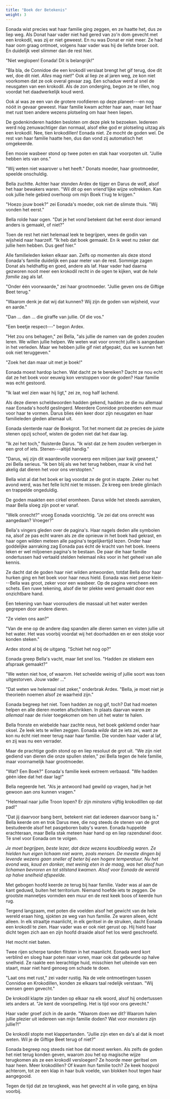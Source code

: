 ```yaml
---
title: "Boek der Betekenis"
weight: 3
---
```


Eonada wist precies wat haar familie ging zeggen, en ze haatte het, dus ze liep weg. Als Donat haar vader niet had gered van zo'n dom gevecht met een krokodil, was zij er niet geweest. En nu was Donat er niet meer. Ze had haar oom graag ontmoet, volgens haar vader was hij de liefste broer ooit. En duidelijk veel slimmer dan de rest hier.

"Niet weglopen! Eonada! Dit is belangrijk!"

"Bla bla, de Connidoe die een krokodil verslaat brengt het gif terug, doe dit wel, doe dit niet. _Alles_ mag niet!" Ook al liep ze al jaren weg, ze kon niet voorkomen dat ze ook overal gevaar zag. Een schaduw werd al snel de neusgaten van een krokodil. Als de zon onderging, begon ze te rillen, nog voordat het daadwerkelijk koud werd.

Ook al was ze een van de grotere roofdieren op deze planeet---en nog nóóit in gevaar geweest. Haar familie kwam achter haar aan, maar liet haar met rust toen andere wezens plotseling om haar heen liepen.

De godenkinderen hadden besloten om deze plek te bezoeken. Iedereen werd nóg zenuwachtiger dan normaal, alsof elke god er plotseling uitzag als een krokodil. Nee, tien krokodillen! Eonada niet. Ze mocht de goden wel. De rest van haar familie haatte hen, dus dan vond zij automatisch het omgekeerde.

Een mooie wasbeer stond op twee poten en stak haar voorpoten uit. "Jullie hebben iets van ons."

"Wij weten niet waarover u het heeft." Donats moeder, haar grootmoeder, speelde onschuldig.

Bella zuchtte. Achter haar stonden Ardex de tijger en Darus de wolf, alsof het haar bewakers waren. "Wil dit op een vriend'lijke wijze voltrekken. Kan ook jullie hele gebied overhoop om mijn Boek t'rug te krijgen."

"Hoezo jouw boek?" zei Eonada's moeder, ook niet de slimste thuis. "Wij vonden het eerst."

Bella rolde haar ogen. "Dat je het _vond_ betekent dat het eerst door iemand anders is gemaakt, of niet?"

Toen de rest het niet helemaal leek te begrijpen, wees de godin van wijsheid naar haarzelf. "Ik heb dat boek gemaakt. En ik weet nu zeker dat jullie hem hebben. Dus geef hier."

Alle familieleden keken elkaar aan. Zelfs op momenten als deze stond Eonada's familie duidelijk een paar meter van de rest. Sommige zagen Donat als heldhaftig en goed, andere als laf. Haar vader had daarna gezworen nooit meer een krokodil recht in de ogen te kijken, wat de _hele familie_ zag als laf.

"Onder één voorwaarde," zei haar grootmoeder. "Jullie geven ons de Giftige Beet terug."

"Waarom denk je dat wij dat kunnen? Wij zijn de goden van wijsheid, vuur en aarde."

"Dan ... dan ... die giraffe van jullie. Of die vos."

"Een beetje respect---" begon Ardex.

"Het zou ons behagen," zei Bella, "als jullie de namen van de goden zouden leren. We willen jullie helpen. We weten wat voor onrecht jullie is aangedaan in het verleden. Maar we hebben jullie gif niet afgepakt, dus we kunnen het ook niet teruggeven."

"Zoek het dan maar uit met je boek!"

Eonada moest hardop lachen. Wat dacht ze te bereiken? Dacht ze nou echt dat ze het boek voor eeuwig kon verstoppen voor de goden? Haar familie was echt gestoord. 

"Ik laat wel zien waar hij ligt," zei ze, nog half lachend.

Als deze dieren scheldwoorden hadden gekend, hadden ze die nu allemaal naar Eonada's hoofd geslingerd. Meerdere Connidoe probeerden een muur voor haar te vormen. Darus blies één keer door zijn neusgaten en haar familieleden gleden allemaal uit.

Eonada slenterde naar de Boekgrot. Tot het moment dat ze precies de juiste stenen opzij schoof, wisten de goden niet dat het daar lag. 

"Ik _zei_ het toch," fluisterde Darus. "Ik wist dat ze hem zouden verbergen in een grot of iets. Stenen---altijd handig."

"Darus, wij zijn dit waardevolle voorwerp een miljoen jaar kwijt geweest," zei Bella serieus. "Ik ben blij als we het terug hebben, maar ik vind het akelig dat dieren het voor ons verstopten."

Bella wist al dat het boek er lag voordat ze de grot in stapte. Zeker nu het avond werd, was het felle licht niet te missen. Ze kreeg een brede glimlach en trappelde ongeduldig. 

De goden maakten een cirkel eromheen. Darus wilde het steeds aanraken, maar Bella sloeg zijn poot er vanaf.

"Welk onrecht?" vroeg Eonada voorzichtig. "Je zei dat ons onrecht was aangedaan? Vroeger?"

Bella's vingers gleden over de pagina's. Haar nagels deden alle symbolen na, alsof ze pas echt waren als ze die opnieuw in het boek had gekrast, en haar ogen wilden meteen alle pagina's tegelijkertijd lezen. Onder haar goddelijke aanraking zag Eonada pas écht de kracht van het boek. Ineens leken er wel miljoenen pagina's te bestaan. De paar die haar familie ondertussen had vertaald stelden helemaal niks voor in het geheel van alle kennis.

Ze dacht dat de goden haar niet wilden antwoorden, totdat Bella door haar hurken ging en het boek voor haar neus hield. Eonada was niet perse klein---Bella was groot, zeker voor een wasbeer. Op de pagina verscheen een schets. Een ruwe tekening, alsof die ter plekke werd gemaakt door een onzichtbare hand.

Een tekening van haar voorouders die massaal uit het water werden gegrepen door andere dieren.

"Ze vielen ons aan?"

"Van de ene op de andere dag spanden alle dieren samen en visten jullie uit het water. Het was voorbij voordat wij het doorhadden en er een stokje voor konden steken."

Ardex stond al bij de uitgang. "Schiet het nog op?"

Eonada greep Bella's vacht, maar liet snel los. "Hadden ze stiekem een afspraak gemaakt?"

"We weten niet hoe, of waarom. Het scheelde weinig of jullie soort was toen uitgestorven. Jouw vader ..."

"Dat weten we helemaal niet zeker," onderbrak Ardex. "Bella, je moet niet je theorieën noemen alsof ze waarheid zijn."

Eonada begreep het niet. Toen hadden ze nog gif, toch? Dat had moeten helpen en alle dieren moeten afschrikken. In plaats daarvan waren ze _allemaal_ naar de rivier toegekomen om hen uit het water te halen.

Bella fronste en wiebelde haar zachte neus, het boek geklemd onder haar oksel. Ze leek iets te willen zeggen. Eonada _wilde_ dat ze iets zei, want ze kon nu écht niet meer terug naar haar familie. Die vonden haar vader al laf, en zij was nu een verrader.

Maar de prachtige godin stond op en liep resoluut de grot uit. "We zijn niet gediend van dieren die onze spullen stelen," zei Bella tegen de hele familie, maar voornamelijk haar grootmoeder.

"Wat? Een Boek?" Eonada's familie keek extreem verbaasd. "We hadden géén idee dat het daar lag!"

Bella negeerde het. "Als je antwoord had gewild op vragen, had je het gewoon aan _ons_ kunnen vragen."

"Helemaal naar jullie Troon lopen? Er zijn _minstens_ vijftig krokodillen op dat pad!"

"Dat jij daarvoor bang bent, betekent niet dat iedereen daarvoor bang is." Bella keerde om en trok Darus mee, die nog steeds de stenen van de grot bestudeerde alsof het pasgeboren baby's waren. Eonada huppelde erachteraan, maar Bella stak meteen haar hand op en liep razendsnel door. Té snel voor Eonada om te volgen.

_Je moet begrijpen, beste lezer, dat deze wezens koudbloedig waren. Ze hielden hun eigen lichaam niet warm, zoals mensen. De meeste dingen bij levende wezens gaan sneller of beter bij een hogere temperatuur. Nu het avond was, koud en donker, met weinig eten in de maag, was het alsof hun lichamen bevroren en tot stilstand kwamen. Alsof voor Eonada de wereld op halve snelheid afspeelde._

Met gebogen hoofd keerde ze terug bij haar familie. Vader was al aan de kant geduwd, buiten het territorium. Niemand hoefde iets te zeggen. De grootste mannetjes vormden een muur en de rest keek boos of keerde hun rug.

Tergend langzaam, met poten die voelden alsof het gewicht van de hele wereld eraan hing, sjokten ze weg van hun familie. Ze waren alleen, écht alleen. In elk straaltje maanlicht, in elk geritsel in de struiken, dacht Eonada een krokodil te zien. Haar vader was er ook niet gerust op. Hij hield haar dicht tegen zich aan en zijn hoofd draaide alsof het los werd geschroefd. 

Het mocht niet baten.

Twee rijen scherpe tanden flitsten in het maanlicht. Eonada werd kort verblind en sloeg haar poten naar voren, maar ook dat gebeurde op halve snelheid. Ze raakte een leerachtige huid, misschien het uiteinde van een staart, maar niet hard genoeg om schade te doen.  

"Laat ons met rust," zei vader rustig. Na de vele ontmoetingen tussen Connidoe en Krokodillen, konden ze elkaars taal redelijk verstaan. "Wij wensen geen gevecht."

De krokodil klapte zijn tanden op elkaar na elk woord, alsof hij ondertussen iets anders at. "Je kent de voorspelling. Het is tijd voor ons gevecht."

Haar vader groef zich in de aarde. "Waarom doen we dit? Waarom halen jullie plezier uit iedereen van mijn familie doden? Wat voor _monsters_ zijn jullie?!"

De krokodil stopte met klappertanden. "Jullie zijn eten en da's al dat ik moet weten. Wil je de Giftige Beet terug of niet?" 

Eonada begreep nog steeds niet hoe dat moest werken. Als zelfs de goden het niet terug konden geven, waarom zou het op magische wijze terugkomen als ze een krokodil versloegen? Ze hoorde meer geritsel om haar heen. Meer krokodillen? Of kwam hun familie toch? Ze keek hoopvol achterom, tot ze een klap in haar buik voelde, van blokken hout tegen haar aangegooid.

Tegen de tijd dat ze terugkeek, was het gevecht al in volle gang, en bijna voorbij.